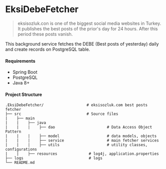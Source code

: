 # EksiDebeFetcher

> eksisozluk.con is one of the biggest social media websites in Turkey. It publishes the best posts of the prior's day 
for 24 hours. After this period these posts vanish.

This background service fetches the DEBE (Best posts of yesterday) daily and create records on PostgreSQL table.

#### Requirements 
- Spring Boot
- PostgreSQL
- Java 8+

#### Project Structure
```
.EksiDebeFetcher/                   # eksisozluk.com best posts fetcher
├── src                             # Source files 
|    ├── main
|    |    ├── java                
|    |    |    ├── dao                       # Data Access Object Pattern
|    |    |    ├── model                     # data models, objects
|    |    |    ├── service                   # main fetcher services
|    |    |    ├── utils                     # utility classes, configurations
|    |    ├── resources              # log4j, application.properties
├── logs                             # logs
└── README.md
```